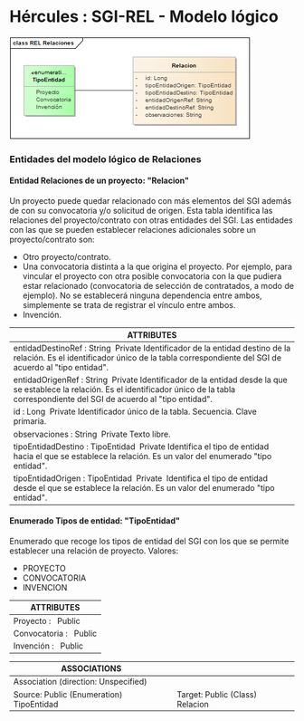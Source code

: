 # Hércules : SGI\-REL \- Modelo lógico



![](/attachments/597852752/597861341.bmp)

  


### Entidades del modelo lógico de Relaciones

#### Entidad Relaciones de un proyecto: "Relacion"

Un proyecto puede quedar relacionado con más elementos del SGI además de con su convocatoria y/o solicitud de origen. Esta tabla identifica las relaciones del proyecto/contrato con otras entidades del SGI. Las entidades con las que se pueden establecer relaciones adicionales sobre un proyecto/contrato son:   

* Otro proyecto/contrato.
* Una convocatoria distinta a la que origina el proyecto. Por ejemplo, para vincular el proyecto con otra posible convocatoria con la que pudiera estar relacionado (convocatoria de selección de contratados, a modo de ejemplo). No se establecerá ninguna dependencia entre ambos, simplemente se trata de registrar el vínculo entre ambos.
* Invención.

  




| **ATTRIBUTES** |
| --- |
| entidadDestinoRef : String  Private Identificador de la entidad destino de la relación. Es el identificador único de la tabla correspondiente del SGI de acuerdo al "tipo entidad". |
| entidadOrigenRef : String  Private Identificador de la entidad desde la que se establece la relación. Es el identificador único de la tabla correspondiente del SGI de acuerdo al "tipo entidad". |
| id : Long  Private Identificador único de la tabla. Secuencia. Clave primaria. |
| observaciones : String  Private Texto libre. |
| tipoEntidadDestino : TipoEntidad  Private Identifica el tipo de entidad hacia el que se establece la relación. Es un valor del enumerado "tipo entidad". |
| tipoEntidadOrigen : TipoEntidad  Private  Identifica el tipo de entidad desde el que se establece la relación. Es un valor del enumerado "tipo entidad". |

#### Enumerado Tipos de entidad: "TipoEntidad"

Enumerado que recoge los tipos de entidad del SGI con los que se permite establecer una relación de proyecto. Valores: 

* PROYECTO
* CONVOCATORIA
* INVENCION

  




| **ATTRIBUTES** |
| --- |
| Proyecto :   Public |
| Convocatoria :   Public |
| Invención :   Public |

  


  




| **ASSOCIATIONS** | |
| --- | --- |
| Association (direction: Unspecified) | |
| Source: Public (Enumeration) TipoEntidad | Target: Public (Class) Relacion |




